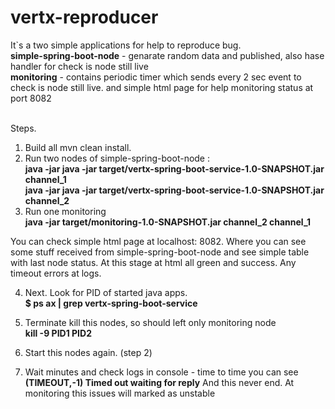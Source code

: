 # vertx-reproducer

It`s a two simple applications for help to reproduce bug. <br>
<b>simple-spring-boot-node</b> - genarate random data and published, also hase handler for check is node still live<br>
<b>monitoring</b> - contains periodic timer which sends every 2 sec event to check is node still live. 
and simple html page for help monitoring status at port 8082<br><br>

Steps.
 1. Build all mvn clean install.
 2. Run two nodes of  simple-spring-boot-node : <br>
  <b>java -jar java -jar target/vertx-spring-boot-service-1.0-SNAPSHOT.jar channel_1</b> <br>
  <b>java -jar java -jar target/vertx-spring-boot-service-1.0-SNAPSHOT.jar channel_2</b>
 3. Run one monitoring <br>
  <b>java -jar target/monitoring-1.0-SNAPSHOT.jar channel_2 channel_1</b>

You can check simple html page at localhost: 8082. Where you can see some stuff received from simple-spring-boot-node
and see simple table with last node status. 
At this stage at html all green and success. Any timeout errors at logs.

4. Next. Look for PID of started java apps. <br>
<b>$ ps ax | grep vertx-spring-boot-service </b> <br>

4. Terminate kill this nodes, so should left only monitoring node <br>
<b> kill -9 PID1 PID2 </b>

5. Start this nodes again. (step 2)


6. Wait minutes and check logs in console - time to time you can see <b>(TIMEOUT,-1) Timed out waiting for reply</b>
And this never end. 
At monitoring this issues will marked as unstable


